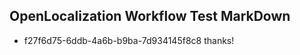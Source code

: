 ## OpenLocalization Workflow Test MarkDown
* f27f6d75-6ddb-4a6b-b9ba-7d934145f8c8 thanks!

<!--HONumber=Jul16_HO3-->


